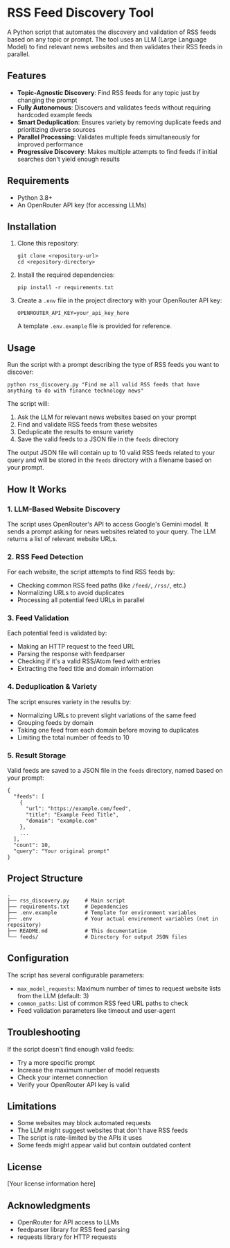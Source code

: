 # RSS Feed Discovery Tool

A Python script that automates the discovery and validation of RSS feeds based on any topic or prompt. The tool uses an LLM (Large Language Model) to find relevant news websites and then validates their RSS feeds in parallel.

## Features

-   **Topic-Agnostic Discovery**: Find RSS feeds for any topic just by changing the prompt
-   **Fully Autonomous**: Discovers and validates feeds without requiring hardcoded example feeds
-   **Smart Deduplication**: Ensures variety by removing duplicate feeds and prioritizing diverse sources
-   **Parallel Processing**: Validates multiple feeds simultaneously for improved performance
-   **Progressive Discovery**: Makes multiple attempts to find feeds if initial searches don't yield enough results

## Requirements

-   Python 3.8+
-   An OpenRouter API key (for accessing LLMs)

## Installation

1. Clone this repository:

    ```
    git clone <repository-url>
    cd <repository-directory>
    ```

2. Install the required dependencies:

    ```
    pip install -r requirements.txt
    ```

3. Create a `.env` file in the project directory with your OpenRouter API key:

    ```
    OPENROUTER_API_KEY=your_api_key_here
    ```

    A template `.env.example` file is provided for reference.

## Usage

Run the script with a prompt describing the type of RSS feeds you want to discover:

```
python rss_discovery.py "Find me all valid RSS feeds that have anything to do with finance technology news"
```

The script will:

1. Ask the LLM for relevant news websites based on your prompt
2. Find and validate RSS feeds from these websites
3. Deduplicate the results to ensure variety
4. Save the valid feeds to a JSON file in the `feeds` directory

The output JSON file will contain up to 10 valid RSS feeds related to your query and will be stored in the `feeds` directory with a filename based on your prompt.

## How It Works

### 1. LLM-Based Website Discovery

The script uses OpenRouter's API to access Google's Gemini model. It sends a prompt asking for news websites related to your query. The LLM returns a list of relevant website URLs.

### 2. RSS Feed Detection

For each website, the script attempts to find RSS feeds by:

-   Checking common RSS feed paths (like `/feed/`, `/rss/`, etc.)
-   Normalizing URLs to avoid duplicates
-   Processing all potential feed URLs in parallel

### 3. Feed Validation

Each potential feed is validated by:

-   Making an HTTP request to the feed URL
-   Parsing the response with feedparser
-   Checking if it's a valid RSS/Atom feed with entries
-   Extracting the feed title and domain information

### 4. Deduplication & Variety

The script ensures variety in the results by:

-   Normalizing URLs to prevent slight variations of the same feed
-   Grouping feeds by domain
-   Taking one feed from each domain before moving to duplicates
-   Limiting the total number of feeds to 10

### 5. Result Storage

Valid feeds are saved to a JSON file in the `feeds` directory, named based on your prompt:

```
{
  "feeds": [
    {
      "url": "https://example.com/feed",
      "title": "Example Feed Title",
      "domain": "example.com"
    },
    ...
  ],
  "count": 10,
  "query": "Your original prompt"
}
```

## Project Structure

```
.
├── rss_discovery.py     # Main script
├── requirements.txt     # Dependencies
├── .env.example         # Template for environment variables
├── .env                 # Your actual environment variables (not in repository)
├── README.md            # This documentation
└── feeds/               # Directory for output JSON files
```

## Configuration

The script has several configurable parameters:

-   `max_model_requests`: Maximum number of times to request website lists from the LLM (default: 3)
-   `common_paths`: List of common RSS feed URL paths to check
-   Feed validation parameters like timeout and user-agent

## Troubleshooting

If the script doesn't find enough valid feeds:

-   Try a more specific prompt
-   Increase the maximum number of model requests
-   Check your internet connection
-   Verify your OpenRouter API key is valid

## Limitations

-   Some websites may block automated requests
-   The LLM might suggest websites that don't have RSS feeds
-   The script is rate-limited by the APIs it uses
-   Some feeds might appear valid but contain outdated content

## License

[Your license information here]

## Acknowledgments

-   OpenRouter for API access to LLMs
-   feedparser library for RSS feed parsing
-   requests library for HTTP requests
